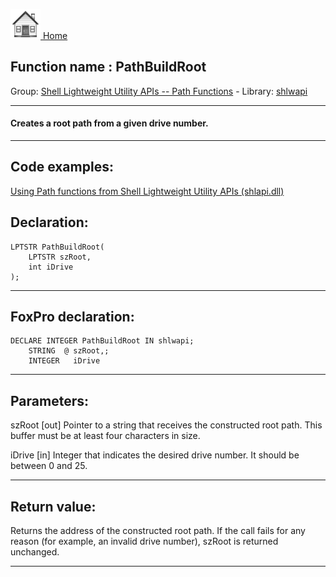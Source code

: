 [<img src="../../images/home.png"> Home ](https://github.com/VFPX/Win32API)  

## Function name : PathBuildRoot
Group: [Shell Lightweight Utility APIs -- Path Functions](../../functions_group.md#Shell_Lightweight_Utility_APIs_--_Path_Functions)  -  Library: [shlwapi](../../Libraries.md#shlwapi)  
***  


#### Creates a root path from a given drive number.
***  


## Code examples:
[Using Path functions from Shell Lightweight Utility APIs (shlapi.dll)](../../samples/sample_178.md)  

## Declaration:
```foxpro  
LPTSTR PathBuildRoot(
    LPTSTR szRoot,
    int iDrive
);  
```  
***  


## FoxPro declaration:
```foxpro  
DECLARE INTEGER PathBuildRoot IN shlwapi;
	STRING  @ szRoot,;
	INTEGER   iDrive  
```  
***  


## Parameters:
szRoot 
[out] Pointer to a string that receives the constructed root path. This buffer must be at least four characters in size. 

iDrive 
[in] Integer that indicates the desired drive number. It should be between 0 and 25.   
***  


## Return value:
Returns the address of the constructed root path. If the call fails for any reason (for example, an invalid drive number), szRoot is returned unchanged.  
***  

